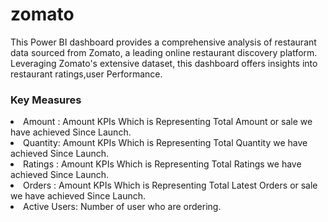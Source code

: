 # zomato
This Power BI dashboard provides a comprehensive analysis of restaurant data sourced from Zomato, a leading online restaurant discovery platform. Leveraging Zomato's extensive dataset, this dashboard offers insights into restaurant ratings,user Performance.

### Key Measures 
<li>Amount : Amount KPIs Which is Representing Total Amount or sale we have achieved Since Launch.</li>
<li>Quantity: Amount KPIs Which is Representing Total Quantity we have achieved Since Launch.</li>
<li>Ratings : Amount KPIs Which is Representing Total Ratings we have achieved Since Launch.</li>
<li>Orders : Amount KPIs Which is Representing Total Latest Orders or sale we have achieved Since Launch.</li>
<li>Active Users: Number of user who are ordering.</li>
